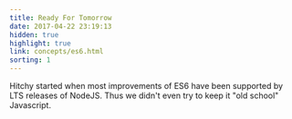 ```yaml
---
title: Ready For Tomorrow
date: 2017-04-22 23:19:13
hidden: true
highlight: true
link: concepts/es6.html
sorting: 1
---
```


Hitchy started when most improvements of ES6 have been supported by LTS releases of NodeJS. Thus we didn't even try to keep it "old school" Javascript. 
